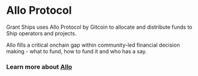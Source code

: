 # Allo Protocol

Grant Ships uses Allo Protocol by Gitcoin to allocate and distribute funds to Ship operators and projects.

Allo fills a critical onchain gap within community-led financial decision making - what to fund, how to fund it and who has a say.

### Learn more about [Allo](https://allo.gitcoin.co/)
